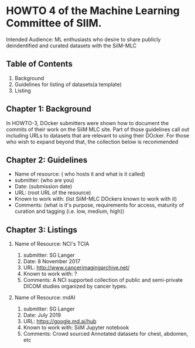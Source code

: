# HOWTO 4 of the  Machine Learning Committee of SIIM. 

Intended Audience:
ML enthusiasts who desire to share publicly deindentified and curated datasets with the SiiM-MLC

 Table of Contents
--
1.  Background
1.  Guidelines for listing of datasets(a template)
1.  Listing

Chapter 1: Background
--
In HOWTO-3, DOcker submitters were shown how to document the commits of their work on the SiiM MLC site. Part of those guidelines call out including URLs to datasets that are relevant to using their DOcker. For those who wish to expand beyond that, the collection below is recommended


Chapter 2: Guidelines
--
* Name of resource: ( who hosts it and what is it called)
* submitter: (who are you)
* Date: (submission date)
* URL: (root URL of the resource)
* Known to work with: (list SiiM-MLC DOckers known to work with it)
* Comments: (what is it's purpose, requirements for access, maturity of curation and tagging  (i.e. low, medium, high))


Chapter 3: Listings
--
1. Name of Resource: NCI's TCIA
	1. submitter: SG Langer
	1. Date: 8 November 2017
	1. URL: http://www.cancerimagingarchive.net/ 
	1. Known to work with: ?
	1. Comments: A NCI supported collection of public and semi-private DICOM studies organized by cancer types.

1. Name of Resource: mdAI
	1. submitter: SG Langer
	1. Date: July 2019
	1. URL: https://google.md.ai/hub
	1. Known to work with: SiiM Jupyter notebook
	1. Comments: Crowd sourced Annotated datasets for chest, abdomen, etc

